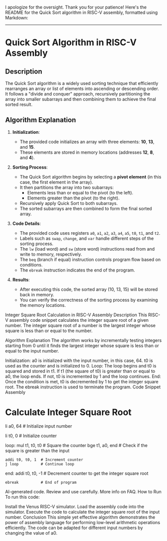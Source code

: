 I apologize for the oversight. Thank you for your patience! Here's the README for the Quick Sort algorithm in RISC-V assembly, formatted using Markdown:

---

# Quick Sort Algorithm in RISC-V Assembly

## Description
The Quick Sort algorithm is a widely used sorting technique that efficiently rearranges an array or list of elements into ascending or descending order. It follows a "divide and conquer" approach, recursively partitioning the array into smaller subarrays and then combining them to achieve the final sorted result.

## Algorithm Explanation
1. **Initialization**:
   - The provided code initializes an array with three elements: **10**, **13**, and **15**.
   - These elements are stored in memory locations (addresses **12**, **8**, and **4**).

2. **Sorting Process**:
   - The Quick Sort algorithm begins by selecting a **pivot element** (in this case, the first element in the array).
   - It then partitions the array into two subarrays:
     - Elements less than or equal to the pivot (to the left).
     - Elements greater than the pivot (to the right).
   - Recursively apply Quick Sort to both subarrays.
   - The sorted subarrays are then combined to form the final sorted array.

3. **Code Details**:
   - The provided code uses registers `a0`, `a1`, `a2`, `a3`, `a4`, `a5`, `t0`, `t1`, and `t2`.
   - Labels such as `swap`, `change`, and `var` handle different steps of the sorting process.
   - The `lw` (load word) and `sw` (store word) instructions read from and write to memory, respectively.
   - The `beq` (branch if equal) instruction controls program flow based on conditions.
   - The `ebreak` instruction indicates the end of the program.

4. **Results**:
   - After executing this code, the sorted array (10, 13, 15) will be stored back in memory.
   - You can verify the correctness of the sorting process by examining the memory locations.



Integer Square Root Calculation in RISC-V Assembly
Description
This RISC-V assembly code snippet calculates the integer square root of a given number. The integer square root of a number is the largest integer whose square is less than or equal to the number.

Algorithm Explanation
The algorithm works by incrementally testing integers starting from 0 until it finds the largest integer whose square is less than or equal to the input number.

Initialization:
a0 is initialized with the input number, in this case, 64.
t0 is used as the counter and is initialized to 0.
Loop:
The loop begins and t0 is squared and stored in t1.
If t1 (the square of t0) is greater than or equal to a0, the loop ends.
If not, t0 is incremented by 1 and the loop continues.
End:
Once the condition is met, t0 is decremented by 1 to get the integer square root.
The ebreak instruction is used to terminate the program.
Code Snippet
Assembly

# Calculate Integer Square Root
li a0, 64  # Initialize input number

li t0, 0   # Initialize counter

loop:
    mul t1, t0, t0  # Square the counter
    bge t1, a0, end # Check if the square is greater than the input

    addi t0, t0, 1  # Increment counter
    j loop          # Continue loop

end:
    addi t0, t0, -1 # Decrement counter to get the integer square root

    ebreak          # End of program
AI-generated code. Review and use carefully. More info on FAQ.
How to Run
To run this code:

Install the Venus RISC-V simulator.
Load the assembly code into the simulator.
Execute the code to calculate the integer square root of the input number.
Conclusion
This simple yet effective algorithm demonstrates the power of assembly language for performing low-level arithmetic operations efficiently. The code can be adapted for different input numbers by changing the value of a0.

